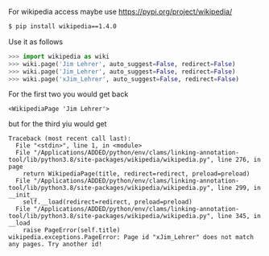 

For wikipedia access maybe use https://pypi.org/project/wikipedia/

```bash
$ pip install wikipedia==1.4.0
```

Use it as follows

```python
>>> import wikipedia as wiki
>>> wiki.page('Jim Lehrer', auto_suggest=False, redirect=False)
>>> wiki.page('Jim_Lehrer', auto_suggest=False, redirect=False)
>>> wiki.page('xJim_Lehrer', auto_suggest=False, redirect=False)
```

For the first two you would get back

```
<WikipediaPage 'Jim Lehrer'>
```

but for the third yiu would get

```
Traceback (most recent call last):
  File "<stdin>", line 1, in <module>
  File "/Applications/ADDED/python/env/clams/linking-annotation-tool/lib/python3.8/site-packages/wikipedia/wikipedia.py", line 276, in page
    return WikipediaPage(title, redirect=redirect, preload=preload)
  File "/Applications/ADDED/python/env/clams/linking-annotation-tool/lib/python3.8/site-packages/wikipedia/wikipedia.py", line 299, in __init__
    self.__load(redirect=redirect, preload=preload)
  File "/Applications/ADDED/python/env/clams/linking-annotation-tool/lib/python3.8/site-packages/wikipedia/wikipedia.py", line 345, in __load
    raise PageError(self.title)
wikipedia.exceptions.PageError: Page id "xJim_Lehrer" does not match any pages. Try another id!
```

